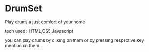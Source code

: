 # DrumSet
Play drums a just comfort of your home

tech used : HTML,CSS,Javascript 

you can play drums by cliking on them or by pressing respective key mention on them.
